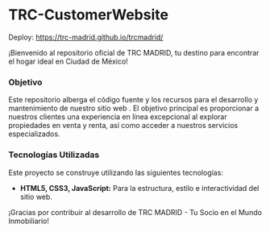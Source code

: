 # TRC-CustomerWebsite

Deploy: https://trc-madrid.github.io/trcmadrid/

¡Bienvenido al repositorio oficial de TRC MADRID, tu destino para encontrar el hogar ideal en Ciudad de México!

### Objetivo

Este repositorio alberga el código fuente y los recursos para el desarrollo y mantenimiento de nuestro sitio web . El objetivo principal es proporcionar a nuestros clientes una experiencia en línea excepcional al explorar propiedades en venta y renta, así como acceder a nuestros servicios especializados.


### Tecnologías Utilizadas

Este proyecto se construye utilizando las siguientes tecnologías:

- **HTML5, CSS3, JavaScript:** Para la estructura, estilo e interactividad del sitio web.


¡Gracias por contribuir al desarrollo de TRC MADRID - Tu Socio en el Mundo Inmobiliario!
